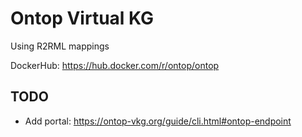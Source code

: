 # Ontop Virtual KG

Using R2RML mappings

DockerHub: https://hub.docker.com/r/ontop/ontop


## TODO

* Add portal: https://ontop-vkg.org/guide/cli.html#ontop-endpoint